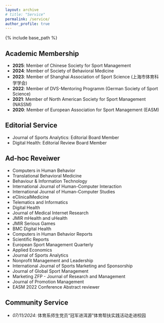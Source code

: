 ```yaml
---
layout: archive
# title: "Service"
permalink: /service/
author_profile: true
---
```

{% include base_path %}


## Academic Membership
* <b>2025</b>: Member of Chinese Society for Sport Management
* <b>2024</b>: Member of Society of Behavioral Medicine
* <b>2023</b>: Member of Shanghai Association of Sport Science (上海市体育科学学会)
* <b>2022</b>: Member of DVS-Mentoring Programm (German Society of Sport Science)
* <b>2021</b>: Member of North American Society for Sport Management (NASSM)
* <b>2020</b>: Member of European Association for Sport Management (EASM)

## Editorial Service
* Journal of Sports Analytics: Editorial Board Member
* Digital Health: Editorial Review Board Member

## Ad-hoc Reveiwer
* Computers in Human Behavior
* Translational Behavioral Medicine
* Behaviour & Information Technology
* International Journal of Human-Computer Interaction
* International Journal of Human-Computer Studies
* eClinicalMedicine
* Telematics and Informatics
* Digital Health
* Journal of Medical Internet Research
* JMIR mHealth and uHealth
* JMIR Serious Games
* BMC Digital Health
* Computers in Human Behavior Reports
* Scientific Reports
* European Sport Management Quarterly
* Applied Economics
* Journal of Sports Analytics
* Nonprofit Management and Leadership
* International Journal of Sports Marketing and Sponsorship
* Journal of Global Sport Management
* Marketing ZFP - Journal of Research and Management
* Journal of Promotion Management
* EASM 2022 Conference Abstract reviewer

## Community Service
* _07/11/2024_: 体育系师生党员“冠军进洱源”体育帮扶实践活动走进校园
